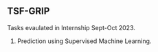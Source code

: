 ## TSF-GRIP

Tasks evaulated in Internship Sept-Oct 2023.

  1. Prediction using Supervised Machine Learning.

     
